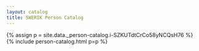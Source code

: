 ```yaml
---
layout: catalog
title: SWERIK Person Catalog
---
```

{% assign p = site.data._person-catalog.i-SZKUTdtCrCo58yNCQsH76 %}
{% include person-catalog.html p=p %}

